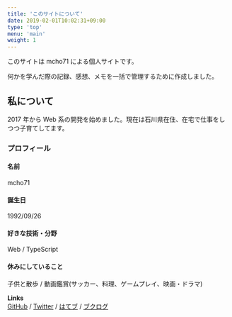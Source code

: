 ```yaml
---
title: 'このサイトについて'
date: 2019-02-01T10:02:31+09:00
type: 'top'
menu: 'main'
weight: 1
---
```


このサイトは mcho71 による個人サイトです。

何かを学んだ際の記録、感想、メモを一括で管理するために作成しました。

## 私について

2017 年から Web 系の開発を始めました。現在は石川県在住、在宅で仕事をしつつ子育てしてます。

### プロフィール

#### 名前

mcho71

#### 誕生日

1992/09/26

#### 好きな技術・分野

Web / TypeScript

#### 休みにしていること

子供と散歩 / 動画鑑賞(サッカー、料理、ゲームプレイ、映画・ドラマ)

**Links**  
[GitHub](https://github.com/mcho71) / [Twitter](https://twitter.com/mcho71) / [はてブ](https://b.hatena.ne.jp/machida-city7110/) / [ブクログ](https://booklog.jp/users/machi0701)
